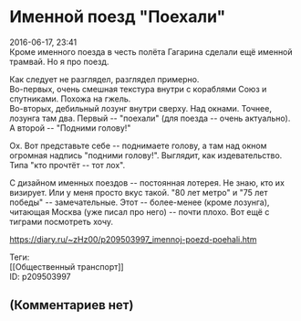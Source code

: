 Именной поезд "Поехали"
=======================

  
2016-06-17, 23:41  
 Кроме именного поезда в честь полёта Гагарина сделали ещё именной трамвай. Но я про поезд.   
   
 Как следует не разглядел, разглядел примерно.   
 Во-первых, очень смешная текстура внутри с кораблями Союз и спутниками. Похожа на гжель.   
 Во-вторых, дебильный лозунг внутри сверху. Над окнами. Точнее, лозунга там два. Первый -- "поехали" (для поезда -- очень актуально). А второй -- "Подними голову!"   
   
 Ох. Вот представьте себе -- поднимаете голову, а там над окном огромная надпись "подними голову!". Выглядит, как издевательство. Типа "кто прочтёт -- тот лох".   
   
 С дизайном именных поездов -- постоянная лотерея. Не знаю, кто их визирует. Или у меня просто вкус такой. "80 лет метро" и "75 лет победы" -- замечательные. Этот -- более-менее (кроме лозунга), читающая Москва (уже писал про него) -- почти плохо. Вот ещё с тиграми посмотреть хочу.   
  
<https://diary.ru/~zHz00/p209503997_imennoj-poezd-poehali.htm>  
  
Теги:  
[[Общественный транспорт]]  
ID: p209503997  


(Комментариев нет)
------------------